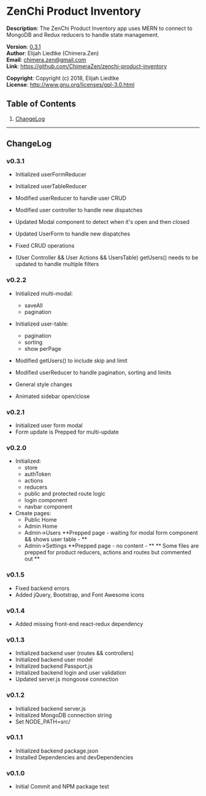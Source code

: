 # ZenChi Product Inventory
  
**Description**:  The ZenChi Product Inventory app uses MERN to connect to MongoDB and Redux reducers to handle
                  state management.

**Version**:      [0.3.1](#v03.1)  
**Author**:       Elijah Liedtke (Chimera.Zen)  
**Email**:        [chimera.zen@gmail.com](mailto:chimera.zen@gmail.com)  
**Link**:         https://github.com/ChimeraZen/zenchi-product-inventory

**Copyright**:    Copyright (c) 2018, Elijah Liedtke  
**License**:      http://www.gnu.org/licenses/gpl-3.0.html

## Table of Contents
1. [ChangeLog](#changelog)

---

## ChangeLog
### v0.3.1
* Initialized userFormReducer
* Initialized userTableReducer
* Modified userReducer to handle user CRUD 
* Modified user controller to handle new dispatches
* Updated Modal component to detect when it's open and then closed
* Updated UserForm to handle new dispatches
* Fixed CRUD operations

* (User Controller && User Actions && UsersTable) getUsers() needs to be updated to handle multiple filters



### v0.2.2
* Initialized multi-modal:
  * saveAll
  * pagination
  
* Initialized user-table:
  * pagination
  * sorting
  * show perPage

* Modified getUsers() to include skip and limit
* Modified userReducer to handle pagination, sorting and limits
* General style changes
* Animated sidebar open/close



### v0.2.1
* Initialized user form modal
* Form update is Prepped for multi-update



### v0.2.0
* Initialized:
  * store
  * authToken
  * actions
  * reducers
  * public and protected route logic
  * login component
  * navbar component
* Create pages:
  * Public Home
  * Admin Home
  * Admin->Users **Prepped page - waiting for modal form component && shows user table - **
  * Admin->Settings **Prepped page - no content - **
** Some files are prepped for product reducers, actions and routes but commented out **



### v0.1.5
* Fixed backend errors
* Added jQuery, Bootstrap, and Font Awesome icons



### v0.1.4
* Added missing front-end react-redux dependency



### v0.1.3
* Initialized backend user (routes && controllers)
* Initialized backend user model
* Initialized backend Passport.js
* Initialized backend login and user validation
* Updated server.js mongoose connection



### v0.1.2
* Initialized backend server.js
* Initialized MongoDB connection string
* Set NODE_PATH=src/



### v0.1.1
* Initialized backend package.json
* Installed Dependencies and devDependencies



### v0.1.0
* Initial Commit and NPM package test
